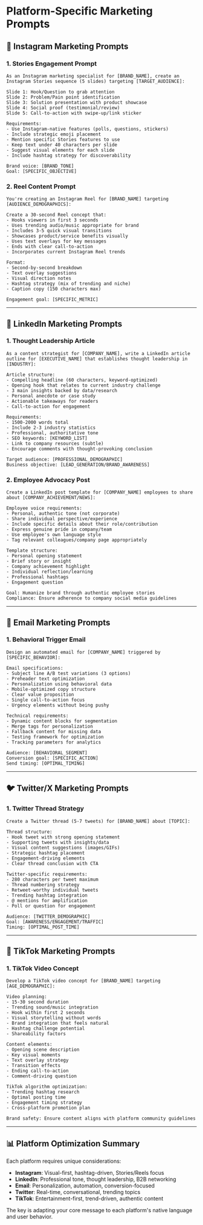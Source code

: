 # Platform-Specific Marketing Prompts

## 📱 Instagram Marketing Prompts

### 1. Stories Engagement Prompt
```
As an Instagram marketing specialist for [BRAND_NAME], create an Instagram Stories sequence (5 slides) targeting [TARGET_AUDIENCE]:

Slide 1: Hook/Question to grab attention
Slide 2: Problem/Pain point identification  
Slide 3: Solution presentation with product showcase
Slide 4: Social proof (testimonial/review)
Slide 5: Call-to-action with swipe-up/link sticker

Requirements:
- Use Instagram-native features (polls, questions, stickers)
- Include strategic emoji placement
- Mention specific Stories features to use
- Keep text under 40 characters per slide
- Suggest visual elements for each slide
- Include hashtag strategy for discoverability

Brand voice: [BRAND_TONE]
Goal: [SPECIFIC_OBJECTIVE]
```

### 2. Reel Content Prompt
```
You're creating an Instagram Reel for [BRAND_NAME] targeting [AUDIENCE_DEMOGRAPHICS]:

Create a 30-second Reel concept that:
- Hooks viewers in first 3 seconds
- Uses trending audio/music appropriate for brand
- Includes 3-5 quick visual transitions
- Showcases product/service benefits visually
- Uses text overlays for key messages
- Ends with clear call-to-action
- Incorporates current Instagram Reel trends

Format:
- Second-by-second breakdown
- Text overlay suggestions
- Visual direction notes
- Hashtag strategy (mix of trending and niche)
- Caption copy (150 characters max)

Engagement goal: [SPECIFIC_METRIC]
```

---

## 💼 LinkedIn Marketing Prompts

### 1. Thought Leadership Article
```
As a content strategist for [COMPANY_NAME], write a LinkedIn article outline for [EXECUTIVE_NAME] that establishes thought leadership in [INDUSTRY]:

Article structure:
- Compelling headline (60 characters, keyword-optimized)
- Opening hook that relates to current industry challenge
- 3 main insights backed by data/research
- Personal anecdote or case study
- Actionable takeaways for readers
- Call-to-action for engagement

Requirements:
- 1500-2000 words total
- Include 2-3 industry statistics
- Professional, authoritative tone
- SEO keywords: [KEYWORD_LIST]
- Link to company resources (subtle)
- Encourage comments with thought-provoking conclusion

Target audience: [PROFESSIONAL_DEMOGRAPHIC]
Business objective: [LEAD_GENERATION/BRAND_AWARENESS]
```

### 2. Employee Advocacy Post
```
Create a LinkedIn post template for [COMPANY_NAME] employees to share about [COMPANY_ACHIEVEMENT/NEWS]:

Employee voice requirements:
- Personal, authentic tone (not corporate)
- Share individual perspective/experience
- Include specific details about their role/contribution
- Express genuine pride in company/team
- Use employee's own language style
- Tag relevant colleagues/company page appropriately

Template structure:
- Personal opening statement
- Brief story or insight
- Company achievement highlight
- Individual reflection/learning
- Professional hashtags
- Engagement question

Goal: Humanize brand through authentic employee stories
Compliance: Ensure adherence to company social media guidelines
```

---

## 📧 Email Marketing Prompts

### 1. Behavioral Trigger Email
```
Design an automated email for [COMPANY_NAME] triggered by [SPECIFIC_BEHAVIOR]:

Email specifications:
- Subject line A/B test variations (3 options)
- Preheader text optimization
- Personalization using behavioral data
- Mobile-optimized copy structure
- Clear value proposition
- Single call-to-action focus
- Urgency elements without being pushy

Technical requirements:
- Dynamic content blocks for segmentation
- Merge tags for personalization
- Fallback content for missing data
- Testing framework for optimization
- Tracking parameters for analytics

Audience: [BEHAVIORAL_SEGMENT]
Conversion goal: [SPECIFIC_ACTION]
Send timing: [OPTIMAL_TIMING]
```

---

## 🐦 Twitter/X Marketing Prompts

### 1. Twitter Thread Strategy
```
Create a Twitter thread (5-7 tweets) for [BRAND_NAME] about [TOPIC]:

Thread structure:
- Hook tweet with strong opening statement
- Supporting tweets with insights/data
- Visual content suggestions (images/GIFs)
- Strategic hashtag placement
- Engagement-driving elements
- Clear thread conclusion with CTA

Twitter-specific requirements:
- 280 characters per tweet maximum
- Thread numbering strategy
- Retweet-worthy individual tweets
- Trending hashtag integration
- @ mentions for amplification
- Poll or question for engagement

Audience: [TWITTER_DEMOGRAPHIC]
Goal: [AWARENESS/ENGAGEMENT/TRAFFIC]
Timing: [OPTIMAL_POST_TIME]
```

---

## 🎥 TikTok Marketing Prompts

### 1. TikTok Video Concept
```
Develop a TikTok video concept for [BRAND_NAME] targeting [AGE_DEMOGRAPHIC]:

Video planning:
- 15-30 second duration
- Trending sound/music integration
- Hook within first 2 seconds
- Visual storytelling without words
- Brand integration that feels natural
- Hashtag challenge potential
- Shareability factors

Content elements:
- Opening scene description
- Key visual moments
- Text overlay strategy
- Transition effects
- Ending call-to-action
- Comment-driving question

TikTok algorithm optimization:
- Trending hashtag research
- Optimal posting time
- Engagement timing strategy
- Cross-platform promotion plan

Brand safety: Ensure content aligns with platform community guidelines
```

---

## 📊 Platform Optimization Summary

Each platform requires unique considerations:

- **Instagram**: Visual-first, hashtag-driven, Stories/Reels focus
- **LinkedIn**: Professional tone, thought leadership, B2B networking
- **Email**: Personalization, automation, conversion-focused
- **Twitter**: Real-time, conversational, trending topics
- **TikTok**: Entertainment-first, trend-driven, authentic content

The key is adapting your core message to each platform's native language and user behavior.